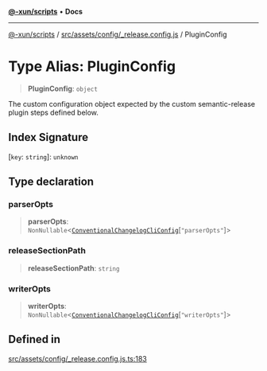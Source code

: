 [**@-xun/scripts**](../../../../../README.md) • **Docs**

***

[@-xun/scripts](../../../../../README.md) / [src/assets/config/\_release.config.js](../README.md) / PluginConfig

# Type Alias: PluginConfig

> **PluginConfig**: `object`

The custom configuration object expected by the custom semantic-release
plugin steps defined below.

## Index Signature

 \[`key`: `string`\]: `unknown`

## Type declaration

### parserOpts

> **parserOpts**: `NonNullable`\<[`ConventionalChangelogCliConfig`](../../_conventional.config.js/type-aliases/ConventionalChangelogCliConfig.md)\[`"parserOpts"`\]\>

### releaseSectionPath

> **releaseSectionPath**: `string`

### writerOpts

> **writerOpts**: `NonNullable`\<[`ConventionalChangelogCliConfig`](../../_conventional.config.js/type-aliases/ConventionalChangelogCliConfig.md)\[`"writerOpts"`\]\>

## Defined in

[src/assets/config/\_release.config.js.ts:183](https://github.com/Xunnamius/xscripts/blob/dc527d1504edcd9b99add252bcfe23abb9ef9d78/src/assets/config/_release.config.js.ts#L183)

